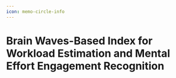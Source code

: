 ```yaml
---
icon: memo-circle-info
---
```


# Brain Waves-Based Index for Workload Estimation and Mental Effort Engagement Recognition

